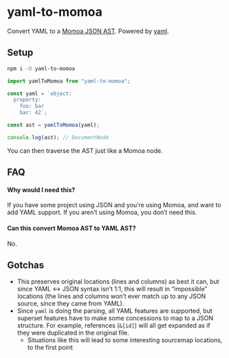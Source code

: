 # yaml-to-momoa

Convert YAML to a [Momoa JSON AST](https://www.npmjs.com/package/@humanwhocodes/momoa). Powered by [yaml](https://eemeli.org/yaml).

## Setup

```sh
npm i -D yaml-to-momoa
```

```ts
import yamlToMomoa from "yaml-to-momoa";

const yaml = `object:
  property:
    foo: bar
    bar: 42`;

const ast = yamlToMomoa(yaml);

console.log(ast); // DocumentNode
```

You can then traverse the AST just like a Momoa node.

## FAQ

#### Why would I need this?

If you have some project using JSON and you’re using Momoa, and want to add YAML support. If you aren’t using Momoa, you don’t need this.

#### Can this convert Momoa AST to YAML AST?

No.

## Gotchas

- This preserves original locations (lines and columns) as best it can, but since YAML ↔ JSON syntax isn’t 1:1, this will result in “impossible” locations (the lines and columns won’t ever match up to any JSON source, since they came from YAML).
- Since `yaml` is doing the parsing, all YAML features are supported, but superset features have to make some concessions to map to a JSON structure. For example, references (`&[id]`) will all get expanded as if they were duplicated in the original file.
  - Situations like this will lead to some interesting sourcemap locations, to the first point
